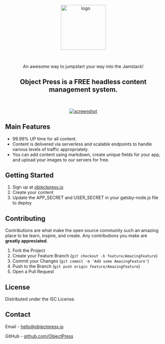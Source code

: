   <p align="center">
    <a href="https://www.objectpress.io">
      <img src="https://share.objectpress.io/uploads/1619551569704/logo-circle.png" alt="logo" width="145" height="145">
    </a> 
  </p>

  <br />

  <p align="center">
    An awesome way to jumpstart your way into the Jamstack!
  </p>

  <h2 align="center">Object Press is a FREE headless content management system.</h1>

  <br />

  <p align="center">
    <a href="https://www.objectpress.io">
      <img src="https://share.objectpress.io/uploads/1625312353876/create-a-blog.png" alt="screenshot" width="auto" height="auto">
    </a>
  </p>

## Main Features

- 99.99% UP time for all content.
- Content is delivered via serverless and scalable endpoints to handle various levels of traffic appropriately.
- You can add content using markdown, create unique fields for your app, and upload your images to our servers for free.

## Getting Started

1. Sign up at [objectpress.io](https://www.objectpress.io)
2. Create your content
3. Update the APP_SECRET and USER_SECRET in your gatsby-node.js file to deploy

## Contributing

Contributions are what make the open source community such an amazing place to be learn, inspire, and create. Any contributions you make are **greatly appreciated**.

1. Fork the Project
2. Create your Feature Branch (`git checkout -b feature/AmazingFeature`)
3. Commit your Changes (`git commit -m 'Add some AmazingFeature'`)
4. Push to the Branch (`git push origin feature/AmazingFeature`)
5. Open a Pull Request

## License

Distributed under the ISC License.

## Contact

Email - hello@objectpress.io

GitHub - [github.com/ObjectPress](https://github.com/ObjectPress)
